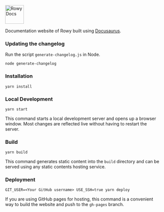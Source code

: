 <img src="static/img/logo-sticker.svg" alt="Rowy Docs" height="60" />

Documentation website of Rowy built using [Docusaurus](https://docusaurus.io/).

### Updating the changelog

Run the script `generate-changelog.js` in Node.

```
node generate-changelog
```

### Installation

```
yarn install
```

### Local Development

```
yarn start
```

This command starts a local development server and opens up a browser window.
Most changes are reflected live without having to restart the server.

### Build

```
yarn build
```

This command generates static content into the `build` directory and can be
served using any static contents hosting service.

### Deployment

```
GIT_USER=<Your GitHub username> USE_SSH=true yarn deploy
```

If you are using GitHub pages for hosting, this command is a convenient way to
build the website and push to the `gh-pages` branch.


